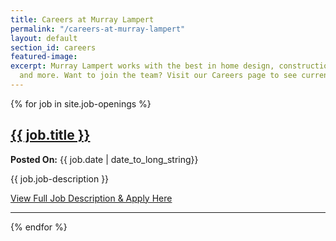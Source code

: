 ```yaml
---
title: Careers at Murray Lampert
permalink: "/careers-at-murray-lampert"
layout: default
section_id: careers
featured-image:
excerpt: Murray Lampert works with the best in home design, construction, architecture,
  and more. Want to join the team? Visit our Careers page to see current openings.
---
```


{% for job in site.job-openings %}
  <h2><a href="{{ job.application-url }}">{{ job.title }}</a></h2>
  <p><strong>Posted On:</strong> {{ job.date | date_to_long_string}}</p>
  <p>{{ job.job-description }}</p>
  <a href="{{ job.application-url }}">View Full Job Description & Apply Here</a>

  ---
{% endfor %}
